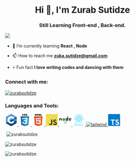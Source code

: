 <h1 align="center"> Hi 👋, I'm Zurab Sutidze</h1>
<h3 align="center"> Still Learning Front-end , Back-end. </h3>
<img src="https://camo.githubusercontent.com/a5ef8f892a2bc5fdbaa7f3787c40042729a15948cf94c70c3c0fa38a82d71b37/68747470733a2f2f77616c6c70617065726163636573732e636f6d2f66756c6c2f383335313135362e676966"/>
<p align="left"> 

</p>

- 🌱 I’m currently learning **React , Node**

- 📫 How to reach me **zuka.sutidze@gmail.com**

- ⚡ Fun fact **I love writing codes and dancing with them**

<h3 align="left">Connect with me:</h3>
<p align="left">
<a href="https://linkedin.com/in/zurabsutidze" target="blank">
<img align="center" src="https://raw.githubusercontent.com/rahuldkjain/github-profile-readme-generator/master/src/images/icons/Social/linked-in-alt.svg" alt="zurabsutidze" height="30" width="40" />
</a>
</p>

<h3 align="left">Languages and Tools:</h3>
<p align="left"> 

<a href="https://www.w3schools.com/cpp/" target="_blank" rel="noreferrer"> 
<img src="https://raw.githubusercontent.com/devicons/devicon/master/icons/cplusplus/cplusplus-original.svg" alt="cplusplus" width="40" height="40"/> 
</a> 
<a class="mx-4" href="https://www.w3schools.com/css/" target="_blank" rel="noreferrer"> <img src="https://raw.githubusercontent.com/devicons/devicon/master/icons/css3/css3-original-wordmark.svg" alt="css3" width="40" height="40"/> </a> <a href="https://www.w3.org/html/" target="_blank" rel="noreferrer"> 
<img src="https://raw.githubusercontent.com/devicons/devicon/master/icons/html5/html5-original-wordmark.svg" alt="html5" width="40" height="40"/> 
</a> 

<a href="https://developer.mozilla.org/en-US/docs/Web/JavaScript" target="_blank" rel="noreferrer"> 
<img src="https://raw.githubusercontent.com/devicons/devicon/master/icons/javascript/javascript-original.svg" alt="javascript" width="40" height="40"/> 
</a> 

<a href="https://nodejs.org" target="_blank" rel="noreferrer"> 
<img src="https://raw.githubusercontent.com/devicons/devicon/master/icons/nodejs/nodejs-original-wordmark.svg" alt="nodejs" width="40" height="40"/> 
</a> 

<a href="https://reactjs.org/" target="_blank" rel="noreferrer"> 
<img src="https://raw.githubusercontent.com/devicons/devicon/master/icons/react/react-original-wordmark.svg" alt="react" width="40" height="40"/> 
</a> 

<a href="https://tailwindcss.com/" target="_blank" rel="noreferrer"> 
<img src="https://www.vectorlogo.zone/logos/tailwindcss/tailwindcss-icon.svg" alt="tailwind" width="40" height="40"/> 
</a> 

<a href="https://www.typescriptlang.org/" target="_blank" rel="noreferrer"> 
<img src="https://raw.githubusercontent.com/devicons/devicon/master/icons/typescript/typescript-original.svg" alt="typescript" width="40" height="40"/> 
</a> 

</p>
<div class="flex flex-row w-3/6"> 
<p>&nbsp;<img align="center" src="https://github-readme-stats.vercel.app/api?username=zurabsutidze&show_icons=true&locale=en" alt="zurabsutidze" />
</p>

<p><img align="center" src="https://github-readme-streak-stats.herokuapp.com/?user=zurabsutidze&" alt="zurabsutidze" /></p>

<p>
<img align="left" src="https://github-readme-stats.vercel.app/api/top-langs?username=zurabsutidze&show_icons=true&locale=en&layout=compact" alt="zurabsutidze" />
</p>
<div/>
